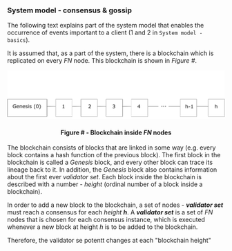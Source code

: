 ### System model - consensus & gossip

The following text explains part of the system model that enables the occurrence of events important to a client (1 and 2 in `System model - basics`).

It is assumed that, as a part of the system, there is a blockchain which is replicated on every *FN* node. This blockchain is shown in *Figure #*.

![](https://github.com/lukamiletic95/papers/blob/master/images/fig2.png)
<div align='center'> 
	<h4>Figure # - Blockchain inside <i>FN</i> nodes</h4>
</div>

The blockchain consists of blocks that are linked in some way (e.g. every block contains a hash function of the previous block). The first block in the blockchain is called a *Genesis* block, and every other block can trace its lineage back to it. In addition, the *Genesis* block also contains information about the first ever *validator set*. Each block inside the blockchain is described with a number - *height* (ordinal number of a block inside a blockchain). 

In order to add a new block to the blockchain, a set of nodes - ***validator set*** must reach a consensus for each *height* ***h***. A ***validator set*** is a set of *FN* nodes that is chosen for each consensus instance, which is executed whenever a new block at height *h* is to be added to the blockchain.

Therefore, the validator se potentt changes at each "blockchain height"
<!--stackedit_data:
eyJoaXN0b3J5IjpbMTEwOTg1MjQ3NywyMTc3NTIyOTQsLTQwMj
kzNTc4MiwxODEyODIyODgxXX0=
-->